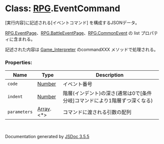 # Class: [RPG](RPG.md).EventCommand
[実行内容]に記述される[イベントコマンド] を構成するJSONデータ。

[RPG.EventPage](RPG.EventPage.md)、[RPG.BattleEventPage](RPG.BattleEventPage.md)、[RPG.CommonEvent](RPG.CommonEvent.md) の list プロパティに含まれる。

記述された内容は [Game_Interpreter](Game_Interpreter.md) のcommandXXX メソッドで処理される。

### Properties:

| Name | Type | Description |
| --- | --- | --- |
| `code` | [Number](Number.md) | イベント番号 |
| `indent` | [Number](Number.md) | 階層(インデント)の深さ(通常は0で[条件分岐]コマンドにより1階層ずつ深くなる) |
| `parameters` | [Array](Array.md).&lt;*&gt; | コマンドに渡される引数の配列 |


 <br>

  Documentation generated by [JSDoc 3.5.5](https://github.com/jsdoc3/jsdoc)
